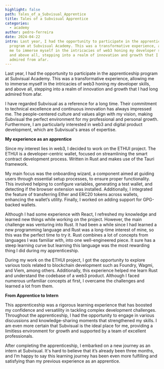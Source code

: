 ```yaml
---
highlight: false
path: Tales_of_a_Subvisual_Apprentice
title: Tales of a Subvisual Apprentice
categories:
  - academy
author: pedro-ferreira
date: 2024-04-22
intro: Last year, I had the opportunity to participate in the apprenticeship
  program at Subvisual Academy. This was a transformative experience, allowing
  me to immerse myself in the intricacies of web3 honing my developer skills,
  and above all, stepping into a realm of innovation and growth that I had long
  admired from afar.
---
```

Last year, I had the opportunity to participate in the apprenticeship program at Subvisual Academy. This was a transformative experience, allowing me to immerse myself in the intricacies of web3 honing my developer skills, and above all, stepping into a realm of innovation and growth that I had long admired from afar.

I have regarded Subvisual as a reference for a long time. Their commitment to technical excellence and continuous innovation has always impressed me. The people-centered culture and values align with my vision, making Subvisual the perfect environment for my professional and personal growth. Furthermore, I am particularly interested in web3 and digital product development, which are Subvisual's areas of expertise.

**My experience as an apprentice**

Since my interest lies in web3, I decided to work on the ETHUI project. The ETHUI is a developer-centric wallet, focused on streamlining the smart contract development process. Written in Rust and makes use of the Tauri framework.

My main focus was the onboarding wizard, a component aimed at guiding users through essential setup processes, to ensure proper functionality. This involved helping to configure variables, generating a test wallet, and detecting if the browser extension was installed. Additionally, I integrated the feature of transferring Ether and ERC20 tokens across wallets, enhancing the wallet’s utility. Finally, I worked on adding support for GPG-backed wallets.

Although I had some experience with React, I refreshed my knowledge and learned new things while working on the project. However, the main challenge was venturing into Rust. It had been a while since I had learned a new programming language and Rust was a long-time interest of mine, so this was the perfect time to try it. Rust combines a lot of concepts from languages I was familiar with, into one well-engineered piece. It sure has a steep learning curve but learning this language was the most rewarding thing I did during my apprenticeship.

During my work on the ETHUI project, I got the opportunity to explore various tools related to blockchain development such as Foundry, Wagmi, and Viem, among others. Additionally, this experience helped me learn Rust and understand the codebase of a web3 product. Although I faced numerous unfamiliar concepts at first, I overcame the challenges and learned a lot from them.

**From Apprentice to Intern**

This apprenticeship was a rigorous learning experience that has boosted my confidence and versatility in tackling complex development challenges. Throughout the apprenticeship, I had the opportunity to engage in various discussions and knowledge-sharing moments that strengthened my skills. I am even more certain that Subvisual is the ideal place for me, providing a limitless environment for growth and supported by a team of excellent professionals.

After completing the apprenticeship, I embarked on a new journey as an intern at Subvisual. It's hard to believe that it’s already been three months, and I’m happy to say this learning journey has been even more fulfilling and satisfying than my previous experience as an apprentice.

<!-- notionvc: 15f86ae7-582f-4308-9105-e1a28b9daf4e -->